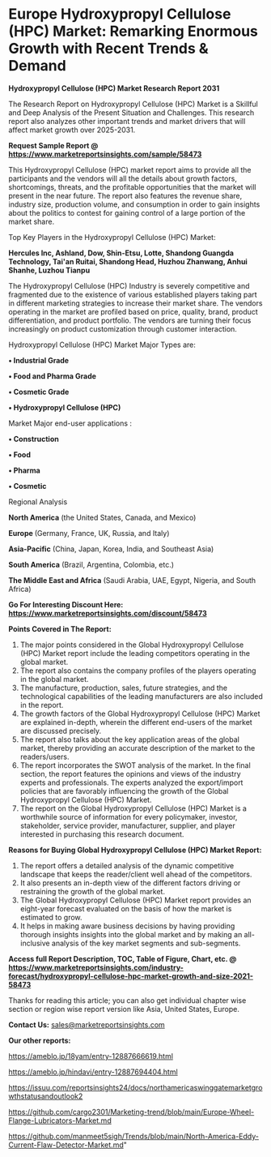 # Europe Hydroxypropyl Cellulose (HPC) Market: Remarking Enormous Growth with Recent Trends & Demand

<strong>Hydroxypropyl Cellulose (HPC) Market Research Report 2031</strong>

The Research Report on Hydroxypropyl Cellulose (HPC) Market is a Skillful and Deep Analysis of the Present Situation and Challenges. This research report also analyzes other important trends and market drivers that will affect market growth over 2025-2031.

<strong>Request Sample Report @ <a href=https://www.marketreportsinsights.com/sample/58473>https://www.marketreportsinsights.com/sample/58473</a></strong>

This Hydroxypropyl Cellulose (HPC) market report aims to provide all the participants and the vendors will all the details about growth factors, shortcomings, threats, and the profitable opportunities that the market will present in the near future. The report also features the revenue share, industry size, production volume, and consumption in order to gain insights about the politics to contest for gaining control of a large portion of the market share.

Top Key Players in the Hydroxypropyl Cellulose (HPC) Market:

<strong>Hercules Inc, Ashland, Dow, Shin-Etsu, Lotte, Shandong Guangda Technology, Tai&#39;an Ruitai, Shandong Head, Huzhou Zhanwang, Anhui Shanhe, Luzhou Tianpu</strong>

The Hydroxypropyl Cellulose (HPC) Industry is severely competitive and fragmented due to the existence of various established players taking part in different marketing strategies to increase their market share. The vendors operating in the market are profiled based on price, quality, brand, product differentiation, and product portfolio. The vendors are turning their focus increasingly on product customization through customer interaction.

Hydroxypropyl Cellulose (HPC) Market Major Types are:

<strong>• Industrial Grade

• Food and Pharma Grade

• Cosmetic Grade

• Hydroxypropyl Cellulose (HPC)</strong>

Market Major end-user applications :

<strong>• Construction

• Food

• Pharma

• Cosmetic</strong>

Regional Analysis

</u><strong><b>North America</b></strong> (the United States, Canada, and Mexico)

<strong><b>Europe </b></strong>(Germany, France, UK, Russia, and Italy)

<strong><b>Asia-Pacific</b></strong> (China, Japan, Korea, India, and Southeast Asia)

<strong><b>South America</b></strong> (Brazil, Argentina, Colombia, etc.)

<strong><b>The Middle East and Africa</b></strong> (Saudi Arabia, UAE, Egypt, Nigeria, and South Africa)

<strong>Go For Interesting Discount Here: <a href=https://www.marketreportsinsights.com/discount/58473>https://www.marketreportsinsights.com/discount/58473</a></strong>

<strong>Points Covered in The Report:</strong>
<ol>
  <li>The major points considered in the Global Hydroxypropyl Cellulose (HPC) Market report include the leading competitors operating in the global market.</li>
  <li>The report also contains the company profiles of the players operating in the global market.</li>
  <li>The manufacture, production, sales, future strategies, and the technological capabilities of the leading manufacturers are also included in the report.</li>
  <li>The growth factors of the Global Hydroxypropyl Cellulose (HPC) Market are explained in-depth, wherein the different end-users of the market are discussed precisely.</li>
  <li>The report also talks about the key application areas of the global market, thereby providing an accurate description of the market to the readers/users.</li>
  <li>The report incorporates the SWOT analysis of the market. In the final section, the report features the opinions and views of the industry experts and professionals. The experts analyzed the export/import policies that are favorably influencing the growth of the Global Hydroxypropyl Cellulose (HPC) Market.</li>
  <li>The report on the Global Hydroxypropyl Cellulose (HPC) Market is a worthwhile source of information for every policymaker, investor, stakeholder, service provider, manufacturer, supplier, and player interested in purchasing this research document.</li>
</ol>
<strong>Reasons for Buying Global Hydroxypropyl Cellulose (HPC) Market Report:</strong>

<ol>
  <li>The report offers a detailed analysis of the dynamic competitive landscape that keeps the reader/client well ahead of the competitors.</li>
  <li>It also presents an in-depth view of the different factors driving or restraining the growth of the global market.</li>
  <li>The Global Hydroxypropyl Cellulose (HPC) Market report provides an eight-year forecast evaluated on the basis of how the market is estimated to grow.</li>
  <li>It helps in making aware business decisions by having providing thorough insights insights into the global market and by making an all-inclusive analysis of the key market segments and sub-segments.</li>
</ol>
<strong>Access full Report Description, TOC, Table of Figure, Chart, etc. @ <a href=https://www.marketreportsinsights.com/industry-forecast/hydroxypropyl-cellulose-hpc-market-growth-and-size-2021-58473>https://www.marketreportsinsights.com/industry-forecast/hydroxypropyl-cellulose-hpc-market-growth-and-size-2021-58473</a></strong>


Thanks for reading this article; you can also get individual chapter wise section or region wise report version like Asia, United States, Europe.

<strong>Contact Us:</strong>
sales@marketreportsinsights.com

<strong>Our other reports:</strong>

<a href=https://ameblo.jp/18yam/entry-12887666619.html>https://ameblo.jp/18yam/entry-12887666619.html</a>

<a href=https://ameblo.jp/hindavi/entry-12887694404.html>https://ameblo.jp/hindavi/entry-12887694404.html</a>

<a href=https://issuu.com/reportsinsights24/docs/northamericaswinggatemarketgrowthstatusandoutlook2>https://issuu.com/reportsinsights24/docs/northamericaswinggatemarketgrowthstatusandoutlook2</a>

<a href=https://github.com/cargo2301/Marketing-trend/blob/main/Europe-Wheel-Flange-Lubricators-Market.md>https://github.com/cargo2301/Marketing-trend/blob/main/Europe-Wheel-Flange-Lubricators-Market.md</a>

<a href=https://github.com/manmeet5sigh/Trends/blob/main/North-America-Eddy-Current-Flaw-Detector-Market.md>https://github.com/manmeet5sigh/Trends/blob/main/North-America-Eddy-Current-Flaw-Detector-Market.md</a>"
